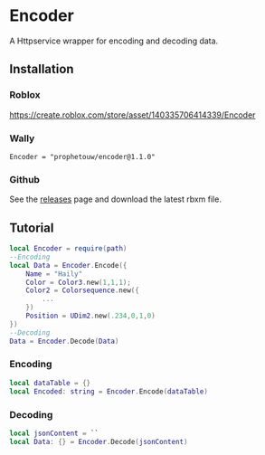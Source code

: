 # Encoder
A Httpservice wrapper for encoding and decoding data.
## Installation
### Roblox
https://create.roblox.com/store/asset/140335706414339/Encoder
### Wally
```
Encoder = "prophetouw/encoder@1.1.0"
```
### Github
See the [releases](https://github.com/ProphetOuw/Encoder/releases/tag/v1) page and download the latest rbxm file.
## Tutorial
```lua
local Encoder = require(path)
--Encoding
local Data = Encoder.Encode({
    Name = "Haily"
    Color = Color3.new(1,1,1);
    Color2 = Colorsequence.new({
        ...
    })
    Position = UDim2.new(.234,0,1,0)
})
--Decoding
Data = Encoder.Decode(Data)
```
### Encoding
```lua
local dataTable = {}
local Encoded: string = Encoder.Encode(dataTable)
```
### Decoding
```lua
local jsonContent = ``
local Data: {} = Encoder.Decode(jsonContent)
```